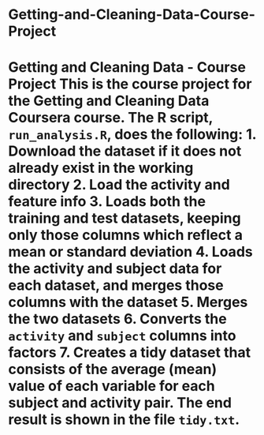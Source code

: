 # Getting-and-Cleaning-Data-Course-Project
# Getting and Cleaning Data - Course Project  This is the course project for the Getting and Cleaning Data Coursera course. The R script, `run_analysis.R`, does the following:  1. Download the dataset if it does not already exist in the working directory 2. Load the activity and feature info 3. Loads both the training and test datasets, keeping only those columns which    reflect a mean or standard deviation 4. Loads the activity and subject data for each dataset, and merges those    columns with the dataset 5. Merges the two datasets 6. Converts the `activity` and `subject` columns into factors 7. Creates a tidy dataset that consists of the average (mean) value of each    variable for each subject and activity pair.  The end result is shown in the file `tidy.txt`.
